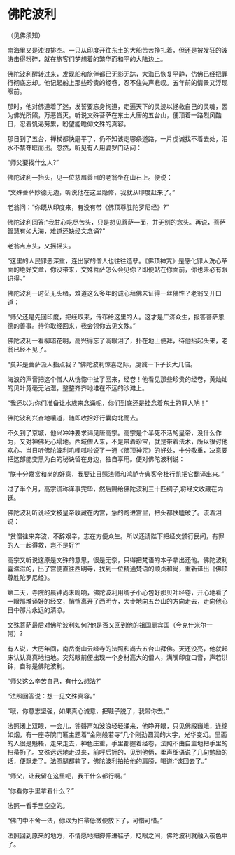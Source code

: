 # 佛陀波利

（见佛须知）

南海里又是浊浪排空。一只从印度开往东土的大船苦苦挣扎着，但还是被发狂的波涛击得粉碎，就在旅客们梦想着的繁华而和平的大陆边上。

佛陀波利醒转过来，发现船和旅伴都已无影无踪，大海已恢复平静，仿佛已经把罪行彻底忘却。他记起船上那些珍贵的经卷，忍不住失声悲叹。五年前的情景又浮现眼前。

那时，他对佛道着了迷，发誓要忘身徇道，走遍天下的灵迹以拯救自己的灵魂，因为佛光所照，万恶皆灭。听说文殊菩萨在东土大唐的五台山，便顶着一路烈风酷日，忍着饥渴劳累，盼望能瞻仰文殊的真容。

那日到了五台，禅杖都快磨平了，仍不知该走哪条道路，一片虔诚找不着去处，泪水不禁夺眶而出。忽然，听见有人用婆罗门话问：

“师父要找什么人?”

佛陀波利一抬头，见一位慈眉善目的老翁坐在山石上。便说：

“文殊菩萨妙德无边，听说他在这里隐修，我就从印度赶来了。”

老翁问：“你既从印度来，有没有带《佛顶尊胜陀罗尼经》?”

佛陀波利回答:“我甘心吃尽苦头，只是想见菩萨一面，并无别的念头。再说，菩萨智慧有如大海，难道还缺经文念诵?”

老翁点点头，又摇摇头。

“这里的人民罪恶深重，连出家的僧人也往往造孽。《佛顶神咒》是感化罪人洗心革面的绝好文章，你没带来，文殊菩萨怎么会见你？即便站在你面前，你也未必有眼识得。”

佛陀波利一时茫无头绪，难道这么多年的诚心拜佛未证得一丝佛性？老翁又开口道：

“师父还是先回印度，把经取来，传布给这里的人。这才是广济众生，报答菩萨恩德的善事。待你取经回来，我会领你去见文殊。”

佛陀波利一看柳暗花明，高兴得忘了淌眼泪了，扑在地上便拜，待他抬起头来，老翁已经不见了。

“莫非是菩萨派人指点我？”佛陀波利惊喜之际，虔诚一下子长大几倍。

海浪的声音把这个僧人从恍惚中扯了回来，经卷！他看见那些珍贵的经卷，黄灿灿的贝叶竟毫无沾湿，整整齐齐地堆在不远的沙滩上。

“我还以为你们准备让水族来念诵呢，你们到底还是挂念着东土的罪人呐！”

佛陀波利兴奋地嚷道，随即收拾好行囊向北而去。

不久到了京城，他兴冲冲要求谒见唐高宗。高宗是个半死不活的皇帝，没什么作为，又对神佛死心塌地。西域僧人来，不是带着珍宝，就是带着法术，所以很讨他欢心。当日听佛陀波利叽哩呱啦说了一通《佛顶神咒》的好处，十分敬重，决意要把这部能变黑为白的秘诀留在身边，独自享用。便对佛陀波利说：

“朕十分嘉赏和尚的好意，我要让日照法师和鸿胪寺典客令杜行凯把它翻译出来。”

过了半个月，高宗谎称译事完毕，然后赐给佛陀波利三十匹绸子,将经文收藏在内廷。

佛陀波利听说经文被皇帝收藏在内宫，急的跑进宫里，把头都快瞌破了。流着泪说：

“贫僧往来奔波，不辞艰辛，志在方便众生。所以还请陛下把经文颁行民间，有罪的人一起得救，岂不是好?”

高宗又听说这原是文殊的意思，很是无奈，只得把梵语的本子拿出还他。佛陀波利喜滋滋的，出了宫便直往西明寺，找到一位精通梵语的顺贞和尚，重新译出《佛顶尊胜陀罗尼经》。

第二天，寺院的晨钟尚未鸣响，佛陀波利用绸子小心包好那贝叶经卷，开心地看了一眼那堆译好的经文，悄悄离开了西明寺，大步地向五台山的方向走去，走向他心目中那片永远的清凉。

文殊菩萨最后对佛陀波利如何?他是否又回到他的祖国罽宾国（今克什米尔一带）?

有人说，大历年间，南岳衡山云峰寺的法照和尚去五台山拜佛。天还没亮，他就起床认认真真地扫地。突然眼前便出现一个身材高大的僧人，满嘴印度口音，声若洪钟，自称是佛陀波利。

“师父这么辛苦自己，有什么想法?”

“法照回答说：想一见文殊真容。”

“哦，你意志坚强，如果真心诚意，把鞋子脱了，我带你去。”

法照闭上双眼，一会儿，钟磬声如波浪轻轻涌来，他睁开眼，只见佛殿巍峨，连绵如烟，有一座寺院门匾主题着“金刚般若寺”几个刚劲圆润的大字，光华变幻。里面的人很是魁梧，走来走去，神色庄重，手里都握着经卷，法照不由自主地把手里的扫帚扔了。文殊远远地走过来，前呼后拥的，见到他俩，柔声细语说了几句勉励的话，便飘走了。法照腿都软了，佛陀波利拍拍他的肩膀，喝道:“该回去了。”

“师父，让我留在这里吧，我干什么都行啊。”

“你看你手里拿着什么？”

法照一看手里空空的。

“佛门中不舍一法，你以为扫帚低微便放下了，可惜可惜。”

法照回到原来的地方，不情愿地把脚伸进鞋子，眨眼之间，佛陀波利就融入夜色中了。